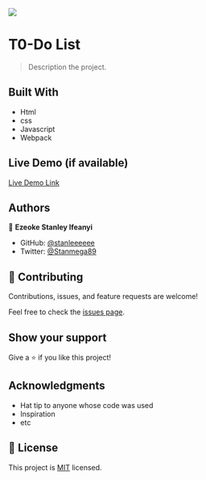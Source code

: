 ![](https://img.shields.io/badge/Microverse-blueviolet)

# T0-Do List

> Description the project.


## Built With

- Html
- css
- Javascript
- Webpack

## Live Demo (if available)

[Live Demo Link](https://livedemo.com)



## Authors

👤 **Ezeoke Stanley Ifeanyi**

- GitHub: [@stanleeeeee](https://github.com/stanleeeeee)
- Twitter: [@Stanmega89](https://twitter.com/Stanmega89)

## 🤝 Contributing

Contributions, issues, and feature requests are welcome!

Feel free to check the [issues page](../../issues/).

## Show your support

Give a ⭐️ if you like this project!

## Acknowledgments

- Hat tip to anyone whose code was used
- Inspiration
- etc

## 📝 License

This project is [MIT](./MIT.md) licensed.
